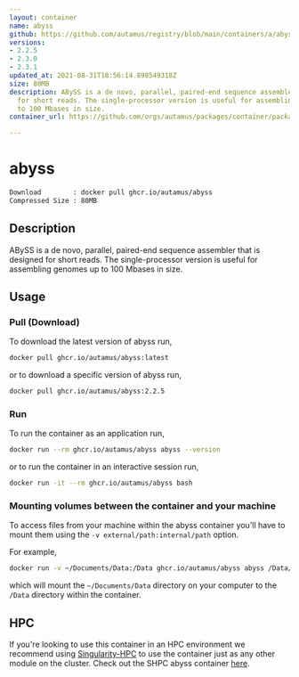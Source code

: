 ```yaml
---
layout: container
name: abyss
github: https://github.com/autamus/registry/blob/main/containers/a/abyss/spack.yaml
versions:
- 2.2.5
- 2.3.0
- 2.3.1
updated_at: 2021-08-31T18:56:14.898549318Z
size: 80MB
description: ABySS is a de novo, parallel, paired-end sequence assembler that is designed
  for short reads. The single-processor version is useful for assembling genomes up
  to 100 Mbases in size.
container_url: https://github.com/orgs/autamus/packages/container/package/abyss

---
```

# abyss
```bash 
Download        : docker pull ghcr.io/autamus/abyss
Compressed Size : 80MB
```

## Description
ABySS is a de novo, parallel, paired-end sequence assembler that is designed for short reads. The single-processor version is useful for assembling genomes up to 100 Mbases in size.

## Usage
### Pull (Download)
To download the latest version of abyss run,

```bash
docker pull ghcr.io/autamus/abyss:latest
```

or to download a specific version of abyss run,

```bash
docker pull ghcr.io/autamus/abyss:2.2.5
```
### Run
To run the container as an application run,
```bash
docker run --rm ghcr.io/autamus/abyss abyss --version
```

or to run the container in an interactive session run,
```bash
docker run -it --rm ghcr.io/autamus/abyss bash
```

### Mounting volumes between the container and your machine
To access files from your machine within the abyss container you'll have to mount them using the `-v external/path:internal/path` option.

For example,
```bash
docker run -v ~/Documents/Data:/Data ghcr.io/autamus/abyss abyss /Data/myData.csv
```
which will mount the `~/Documents/Data` directory on your computer to the `/Data` directory within the container.

## HPC
If you're looking to use this container in an HPC environment we recommend using [Singularity-HPC](https://singularity-hpc.readthedocs.io) to use the container just as any other module on the cluster. Check out the SHPC abyss container [here](https://singularityhub.github.io/singularity-hpc/r/ghcr.io-autamus-abyss/).